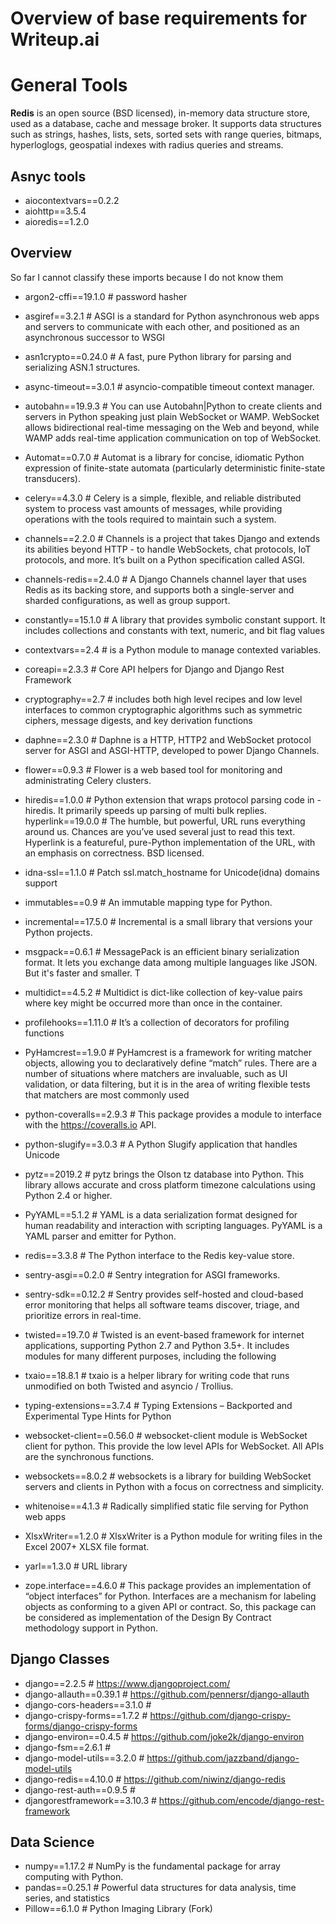 # Overview of base requirements for Writeup.ai

# General Tools

__Redis__ is an open source (BSD licensed), in-memory data structure store, used as a database, cache and message broker. It supports data structures such as strings, hashes, lists, sets, sorted sets with range queries, bitmaps, hyperloglogs, geospatial indexes with radius queries and streams. 



## Asnyc tools
- aiocontextvars==0.2.2
- aiohttp==3.5.4
- aioredis==1.2.0

## Overview
So far I cannot classify these imports because I do not know them

- argon2-cffi==19.1.0   # password hasher
- asgiref==3.2.1        # ASGI is a standard for Python asynchronous web apps and servers to communicate with each other, and positioned as an asynchronous successor to WSGI
- asn1crypto==0.24.0    # A fast, pure Python library for parsing and serializing ASN.1 structures.
- async-timeout==3.0.1  # asyncio-compatible timeout context manager.
- autobahn==19.9.3      # You can use Autobahn|Python to create clients and servers in Python speaking just plain WebSocket or WAMP. WebSocket allows bidirectional real-time messaging on the Web and beyond, while WAMP adds real-time application communication on top of WebSocket.
- Automat==0.7.0        # Automat is a library for concise, idiomatic Python expression of finite-state automata (particularly deterministic finite-state transducers).
- celery==4.3.0         # Celery is a simple, flexible, and reliable distributed system to process vast amounts of messages, while providing operations with the tools required to maintain such a system.
- channels==2.2.0       # Channels is a project that takes Django and extends its abilities beyond HTTP - to handle WebSockets, chat protocols, IoT protocols, and more. It’s built on a Python specification called ASGI.
- channels-redis==2.4.0 # A Django Channels channel layer that uses Redis as its backing store, and supports both a single-server and sharded configurations, as well as group support.
- constantly==15.1.0    # A library that provides symbolic constant support. It includes collections and constants with text, numeric, and bit flag values
- contextvars==2.4      # is a Python module to manage contexted variables.
- coreapi==2.3.3        # Core API helpers for Django and Django Rest Framework
- cryptography==2.7     # includes both high level recipes and low level interfaces to common cryptographic algorithms such as symmetric ciphers, message digests, and key derivation functions
- daphne==2.3.0         # Daphne is a HTTP, HTTP2 and WebSocket protocol server for ASGI and ASGI-HTTP, developed to power Django Channels.   
- flower==0.9.3         # Flower is a web based tool for monitoring and administrating Celery clusters.

- hiredis==1.0.0          # Python extension that wraps protocol parsing code in -hiredis. It primarily speeds up parsing of multi bulk replies.
hyperlink==19.0.0 # The humble, but powerful, URL runs everything around us. Chances are you’ve used several just to read this text. Hyperlink is a featureful, pure-Python implementation of the URL, with an emphasis on correctness. BSD licensed.
- idna-ssl==1.1.0 # Patch ssl.match_hostname for Unicode(idna) domains support
- immutables==0.9 # An immutable mapping type for Python.
- incremental==17.5.0 # Incremental is a small library that versions your Python projects.
- msgpack==0.6.1 # MessagePack is an efficient binary serialization format. It lets you exchange data among multiple languages like JSON. But it's faster and smaller. T
- multidict==4.5.2 # Multidict is dict-like collection of key-value pairs where key might be occurred more than once in the container.
- profilehooks==1.11.0 # It’s a collection of decorators for profiling functions
- PyHamcrest==1.9.0 # PyHamcrest is a framework for writing matcher objects, allowing you to declaratively define “match” rules. There are a number of situations where matchers are invaluable, such as UI validation, or data filtering, but it is in the area of writing flexible tests that matchers are most commonly used
- python-coveralls==2.9.3 # This package provides a module to interface with the https://coveralls.io API.
- python-slugify==3.0.3  # A Python Slugify application that handles Unicode
- pytz==2019.2  # pytz brings the Olson tz database into Python. This library allows accurate and cross platform timezone calculations using Python 2.4 or higher. 
- PyYAML==5.1.2 # YAML is a data serialization format designed for human readability and interaction with scripting languages. PyYAML is a YAML parser and emitter for Python.
- redis==3.3.8  # The Python interface to the Redis key-value store.
- sentry-asgi==0.2.0 # Sentry integration for ASGI frameworks.
- sentry-sdk==0.12.2 # Sentry provides self-hosted and cloud-based error monitoring that helps all software
teams discover, triage, and prioritize errors in real-time.
- twisted==19.7.0 # Twisted is an event-based framework for internet applications, supporting Python 2.7 and Python 3.5+. It includes modules for many different purposes, including the following
- txaio==18.8.1 # txaio is a helper library for writing code that runs unmodified on both Twisted and asyncio / Trollius.
- typing-extensions==3.7.4 # Typing Extensions – Backported and Experimental Type Hints for Python
- websocket-client==0.56.0 # websocket-client module is WebSocket client for python. This provide the low level APIs for WebSocket. All APIs are the synchronous functions.
- websockets==8.0.2 # websockets is a library for building WebSocket servers and clients in Python with a focus on correctness and simplicity.
- whitenoise==4.1.3 # Radically simplified static file serving for Python web apps
- XlsxWriter==1.2.0 # XlsxWriter is a Python module for writing files in the Excel 2007+ XLSX file format.
- yarl==1.3.0 # URL library
- zope.interface==4.6.0 # This package provides an implementation of “object interfaces” for Python. Interfaces are a mechanism for labeling objects as conforming to a given API or contract. So, this package can be considered as implementation of the Design By Contract methodology support in Python.

## Django Classes

- django==2.2.5 # https://www.djangoproject.com/
- django-allauth==0.39.1 # https://github.com/pennersr/django-allauth
- django-cors-headers==3.1.0 # 
- django-crispy-forms==1.7.2 # https://github.com/django-crispy-forms/django-crispy-forms
- django-environ==0.4.5 # https://github.com/joke2k/django-environ
- django-fsm==2.6.1 # 
- django-model-utils==3.2.0 # https://github.com/jazzband/django-model-utils
- django-redis==4.10.0 # https://github.com/niwinz/django-redis
- django-rest-auth==0.9.5 # 
- djangorestframework==3.10.3 # https://github.com/encode/django-rest-framework

## Data Science
- numpy==1.17.2 # NumPy is the fundamental package for array computing with Python.
- pandas==0.25.1 # Powerful data structures for data analysis, time series, and statistics
- Pillow==6.1.0  # Python Imaging Library (Fork)

